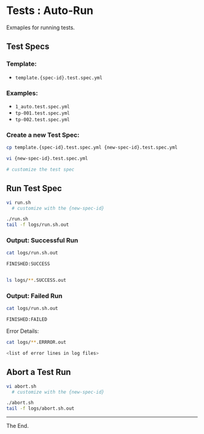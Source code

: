 # Tests : Auto-Run

Exmaples for running tests.

## Test Specs

### Template:
  * `template.{spec-id}.test.spec.yml`

### Examples:
  * `1_auto.test.spec.yml`
  * `tp-001.test.spec.yml`
  * `tp-002.test.spec.yml`

### Create a new Test Spec:

````bash
cp template.{spec-id}.test.spec.yml {new-spec-id}.test.spec.yml

vi {new-spec-id}.test.spec.yml

# customize the test spec

````

## Run Test Spec

````bash
vi run.sh
  # customize with the {new-spec-id}

./run.sh
tail -f logs/run.sh.out

````

### Output: Successful Run

````bash
cat logs/run.sh.out

FINISHED:SUCCESS
````

````bash

ls logs/**.SUCCESS.out

````

### Output: Failed Run

````bash
cat logs/run.sh.out

FINISHED:FAILED

````

Error Details:
````bash
cat logs/**.ERRROR.out

<list of error lines in log files>

````

## Abort a Test Run

````bash
vi abort.sh
  # customize with the {new-spec-id}

./abort.sh
tail -f logs/abort.sh.out

````


---
The End.
